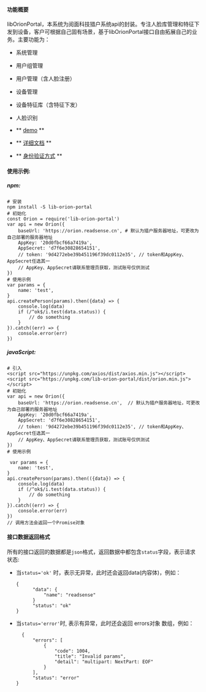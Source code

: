 ####  功能概要 
  libOrionPortal，本系统为阅面科技猎户系统api的封装。专注人脸库管理和特征下发到设备，客户可根据自己固有场景，基于libOrionPortal接口自由拓展自己的业务。主要功能为：
* 系统管理
* 用户组管理
* 用户管理（含人脸注册）
* 设备管理
* 设备特征库（含特征下发）
* 人脸识别

* ** [demo](https://github.com/nyj000/orion/examples/example-web.html "demo") **
* ** [详细文档](https://www.showdoc.cc/279122901705252?page_id=1589818278369113 "详细文档") **
* ** [身份验证方式](https://www.showdoc.cc/279122901705252?page_id=1593441887821782 "身份验证方式") **

####  使用示例:
##### npm:

    # 安装
    npm install -S lib-orion-portal
    # 初始化
    const Orion = require('lib-orion-portal')
    var api = new Orion({
    	baseUrl: 'https://orion.readsense.cn', # 默认为猎户服务器地址，可更改为自己部署的服务器地址
    	AppKey: '20d0fbcf66a7419a',
    	AppSecret: 'd7f6e30828654151',
		// token: '9d4272ebe39b451196f39dc0112e35', // token和AppKey、AppSecret任选其一
		// AppKey、AppSecret请联系管理员获取，测试账号仅供测试
    })
    # 使用示例
    var params = {
    	name: 'test',
    }
    api.createPerson(params).then({data} => {
    	console.log(data)
    	if (/^ok$/i.test(data.status)) {
    		// do something
    	}
    }).catch((err) => {
    	console.error(err)
    })
##### javaScript:
    # 引入 
    <script src="https://unpkg.com/axios/dist/axios.min.js"></script>
    <script src="https://unpkg.com/lib-orion-portal/dist/orion.min.js"></script>
    # 初始化
    var api = new Orion({
    	baseUrl: 'https://orion.readsense.cn',  // 默认为猎户服务器地址，可更改为自己部署的服务器地址
    	AppKey: '20d0fbcf66a7419a',
    	AppSecret: 'd7f6e30828654151',
		// token: '9d4272ebe39b451196f39dc0112e35', // token和AppKey、AppSecret任选其一
		// AppKey、AppSecret请联系管理员获取，测试账号仅供测试
    })
   	# 使用示例
   
     var params = {
    	name: 'test',
    }
    api.createPerson(params).then(({data}) => {
    	console.log(data)
    	if (/^ok$/i.test(data.status)) {
    		// do something
    	}
    }).catch((err) => {
    	console.error(err)
    })
	// 调用方法会返回一个Promise对象

####  接口数据返回格式
所有的接口返回的数据都是`json`格式，返回数据中都包含`status`字段，表示请求状态:
- 当`status='ok'` 时，表示无异常，此时还会返回data(内容体)，例如：

      {
			"data": {
				"name": "readsense"
			}
			"status": "ok"
	  }

- 当`status='error'`时, 表示有异常，此时还会返回 errors对象 数组，例如：

 		{
			"errors": [
				{
					"code": 1004,
					"title": "Invalid params",
					"detail": "multipart: NextPart: EOF"
				}
			],
			"status": "error"
	  }
	
